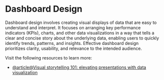 # Dashboard Design

Dashboard design involves creating visual displays of data that are easy to understand and interpret. It focuses on arranging key performance indicators (KPIs), charts, and other data visualizations in a way that tells a clear and concise story about the underlying data, enabling users to quickly identify trends, patterns, and insights. Effective dashboard design prioritizes clarity, usability, and relevance to the intended audience.

Visit the following resources to learn more:

- [@article@Visual storytelling 101: elevating presentations with data visualization](https://medium.com/@mokkup/8-essential-dashboard-design-principles-for-effective-data-visualization-40653c5fd135)